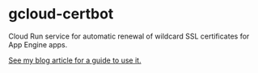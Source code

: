 # gcloud-certbot
Cloud Run service for automatic renewal of wildcard SSL certificates for App Engine apps.

[See my blog article for a guide to use it.](https://dev.to/zenika/how-to-use-secured-wildcard-custom-domains-on-appengine-1a9b)
